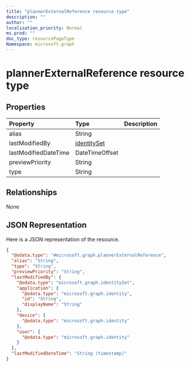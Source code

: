 ```yaml
---
title: "plannerExternalReference resource type"
description: ""
author: ""
localization_priority: Normal
ms.prod: ""
doc_type: resourcePageType
Namespace: microsoft.graph
---
```



# plannerExternalReference resource type



## Properties
|Property|Type|Description|
|:---|:---|:---|
|alias|String||
|lastModifiedBy|[identitySet](../resources/identitySet.md)||
|lastModifiedDateTime|DateTimeOffset||
|previewPriority|String||
|type|String||

## Relationships
None

## JSON Representation
Here is a JSON representation of the resource.
<!-- {
  "blockType": "resource",
  "@odata.type": "microsoft.graph.plannerExternalReference"
}
-->
``` json
{
  "@odata.type": "#microsoft.graph.plannerExternalReference",
  "alias": "String",
  "type": "String",
  "previewPriority": "String",
  "lastModifiedBy": {
    "@odata.type": "microsoft.graph.identitySet",
    "application": {
      "@odata.type": "microsoft.graph.identity",
      "id": "String",
      "displayName": "String"
    },
    "device": {
      "@odata.type": "microsoft.graph.identity"
    },
    "user": {
      "@odata.type": "microsoft.graph.identity"
    }
  },
  "lastModifiedDateTime": "String (timestamp)"
}
```


